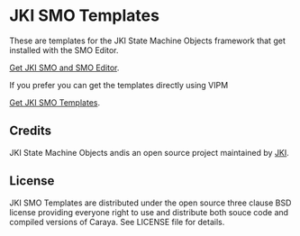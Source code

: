 # JKI SMO Templates
These are templates for the JKI State Machine Objects framework that get installed with the SMO Editor.

[Get JKI SMO and SMO Editor](http://vipm.jki.net/#!/package/jki_lib_smo_editor).

If you prefer you can get the templates directly using VIPM

[Get JKI SMO Templates](http://vipm.jki.net/#!/package/jki_smo_templates).

## Credits

JKI State Machine Objects andis an open source project maintained by [JKI](http://jki.net).

## License

JKI SMO Templates are distributed under the open source three clause BSD license providing everyone right to use and distribute both souce code 
and compiled versions of Caraya. See LICENSE file for details.